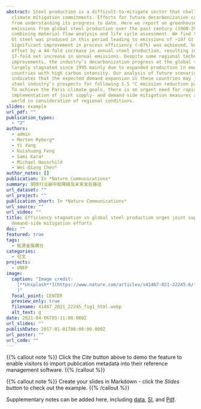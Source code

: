```yaml
---
abstract: Steel production is a difficult-to-mitigate sector that challenges
  climate mitigation commitments. Efforts for future decarbonization can benefit
  from understanding its progress to date. Here we report on greenhouse gas
  emissions from global steel production over the past century (1900-2015) by
  combining material flow analysis and life cycle assessment. We find that ~45
  Gt steel was produced in this period leading to emissions of ~147 Gt CO2-eq.
  Significant improvement in process efficiency (~67%) was achieved, but was
  offset by a 44-fold increase in annual steel production, resulting in a
  17-fold net increase in annual emissions. Despite some regional technical
  improvements, the industry’s decarbonization progress at the global scale has
  largely stagnated since 1995 mainly due to expanded production in emerging
  countries with high carbon intensity. Our analysis of future scenarios
  indicates that the expected demand expansion in these countries may jeopardize
  steel industry’s prospects for following 1.5 °C emission reduction pathways.
  To achieve the Paris climate goals, there is an urgent need for rapid
  implementation of joint supply- and demand-side mitigation measures around the
  world in consideration of regional conditions.
slides: example
url_pdf: ""
publication_types:
  - "2"
authors:
  - admin
  - Morten Ryberg*
  - Yi Yang
  - Kuishuang Feng
  - Sami Kara*
  - Michael Hauschild
  - Wei-Qiang Chen*
author_notes: []
publication: In *Nature Communications*
summary: 钢铁行业碳中和障碍及未来发在路径
url_dataset: ""
url_project: ""
publication_short: In *Nature Communications*
url_source: ""
url_video: ""
title: Efficiency stagnation in global steel production urges joint supply- and
  demand-side mitigation efforts
doi: ""
featured: true
tags:
  - 能源金属耦合
categories:
  - 论文
projects:
  - UNEP
image:
  caption: "Image credit:
    [**Unsplash**](https://www.nature.com/articles/s41467-021-22245-6/figures/1\
    )"
  focal_point: CENTER
  preview_only: true
  filename: 41467_2021_22245_fig1_html.webp
  alt_text: g
date: 2021-04-06T05:11:00.000Z
url_slides: ""
publishDate: 2017-01-01T00:00:00.000Z
url_poster: ""
url_code: ""
---
```

{{% callout note %}}
Click the *Cite* button above to demo the feature to enable visitors to import publication metadata into their reference management software.
{{% /callout %}}

{{% callout note %}}
Create your slides in Markdown - click the *Slides* button to check out the example.
{{% /callout %}}

Supplementary notes can be added here, including [data](https://www.nature.com/articles/s41467-021-22245-6#Sec14), [SI](https://static-content.springer.com/esm/art%3A10.1038%2Fs41467-021-22245-6/MediaObjects/41467_2021_22245_MOESM1_ESM.pdf), and [Pdf](https://www.nature.com/articles/s41467-021-22245-6#Sec14).
